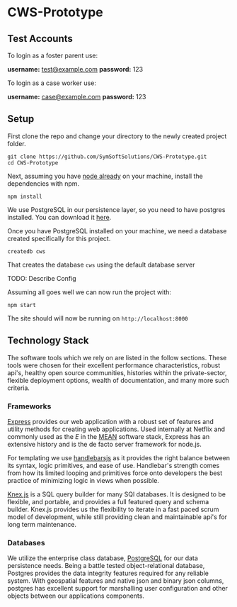 # CWS-Prototype

## Test Accounts

To login as a foster parent use:

__username:__ test@example.com
__password:__ 123

To login as a case worker use:

__username:__ case@example.com
__password:__ 123


## Setup
First clone the repo and change your directory to the newly created project folder.

```
git clone https://github.com/SymSoftSolutions/CWS-Prototype.git
cd CWS-Prototype
```

Next, assuming you have [node already](https://nodejs.org/en/download/current/) on your machine, install the dependencies with npm.
```
npm install
```

We use PostgreSQL in our persistence layer, so you need to have postgres installed. You can download it [here](https://www.postgresql.org/download/).

Once you have PostgreSQL installed on your machine, we need a database created specifically for this project.

```
createdb cws
```

That creates the database `cws` using the default database server

TODO: Describe Config

Assuming all goes well we can now run the project with:
```
npm start
```
 The site should will now be running on `http://localhost:8000`


## Technology Stack
The software tools which we rely on are listed in the follow sections. These tools were chosen for their excellent performance characteristics, robust api's, healthy open source communities, histories within the private-sector, flexible deployment options, wealth of documentation, and many more such criteria.

### Frameworks
[Express](http://expressjs.com/) provides our web application with a robust set of features and utility methods for creating web applications. Used internally at Netflix and commonly used as the _E_ in the [MEAN](https://en.wikipedia.org/wiki/MEAN_(software_bundle)) software stack, Express has an extensive history and is the de facto server framework for node.js.

For templating we use [handlebarsjs](http://handlebarsjs.com/) as it provides the right balance between its syntax, logic primitives, and ease of use. Handlebar's strength comes from how its limited looping and primitives force onto developers the best practice of minimizing logic in views when possible.

[Knex.js](http://knexjs.org) is a SQL query builder for many SQl databases. It is designed to be flexible, and portable, and provides a full featured query and schema builder. Knex.js provides us the flexibility to iterate in a fast paced scrum model of development, while still providing clean and maintainable api's for long term maintenance.

### Databases
We utilize the enterprise class database, [PostgreSQL](https://www.postgresql.org) for our data persistence needs. Being a battle tested object-relational database, Postgres provides the data integrity features required for any reliable system. With geospatial features and native json and binary json columns, postgres has excellent support for marshalling user configuration and other objects between our applications components.

